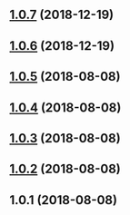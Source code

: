 ## [1.0.7](https://github.com/wessberg/pointer-events/compare/v1.0.6...v1.0.7) (2018-12-19)



## [1.0.6](https://github.com/wessberg/pointer-events/compare/v1.0.5...v1.0.6) (2018-12-19)



## [1.0.5](https://github.com/wessberg/pointer-events/compare/v1.0.4...v1.0.5) (2018-08-08)



## [1.0.4](https://github.com/wessberg/pointer-events/compare/v1.0.3...v1.0.4) (2018-08-08)



## [1.0.3](https://github.com/wessberg/pointer-events/compare/v1.0.2...v1.0.3) (2018-08-08)



## [1.0.2](https://github.com/wessberg/pointer-events/compare/v1.0.1...v1.0.2) (2018-08-08)



## 1.0.1 (2018-08-08)



